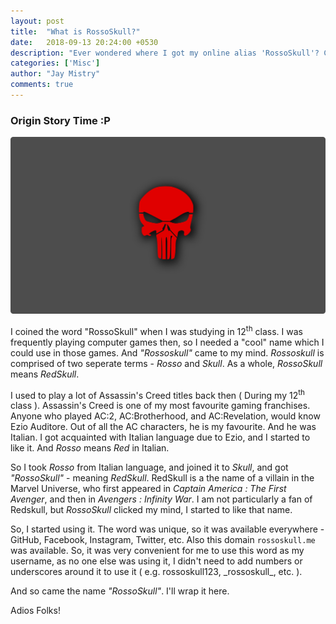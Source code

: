 ```yaml
---
layout: post
title:  "What is RossoSkull?"
date:   2018-09-13 20:24:00 +0530
description: "Ever wondered where I got my online alias 'RossoSkull'? Check out this post to know how!"
categories: ['Misc']
author: "Jay Mistry"
comments: true
---
```


### Origin Story Time :P

<img src="/assets/images/img/rossoskull25ppi.png">

I coined the word "RossoSkull" when I was studying in 12<sup>th</sup> class. I was frequently playing computer games then, so I needed a "cool" name which I could use in those games. And _"Rossoskull"_ came to my mind. _Rossoskull_ is comprised of two seperate terms - _Rosso_ and _Skull_. As a whole, _RossoSkull_ means _RedSkull_.

I used to play a lot of Assassin's Creed titles back then ( During my 12<sup>th</sup> class ). Assassin's Creed is one of my most favourite gaming franchises. Anyone who played AC:2, AC:Brotherhood, and AC:Revelation, would know Ezio Auditore. Out of all the AC characters, he is my favourite. And he was Italian. I got acquainted with Italian language due to Ezio, and I started to like it. And _Rosso_ means _Red_ in Italian.

So I took _Rosso_ from Italian language, and joined it to _Skull_, and got _"RossoSkull"_ - meaning _RedSkull_. RedSkull is a the name of a villain in the Marvel Universe, who first appeared in _Captain America : The First Avenger_, and then in _Avengers : Infinity War_. I am not particularly a fan of Redskull, but _RossoSkull_ clicked my mind, I started to like that name.

So, I started using it. The word was unique, so it was available everywhere - GitHub, Facebook, Instagram, Twitter, etc. Also this domain `rossoskull.me` was available. So, it was very convenient for me to use this word as my username, as no one else was using it, I didn't need to add numbers or underscores around it to use it ( e.g. rossoskull123,  \_rossoskull\_, etc. ).

And so came the name _"RossoSkull"_. I'll wrap it here.

Adios Folks!
<br>